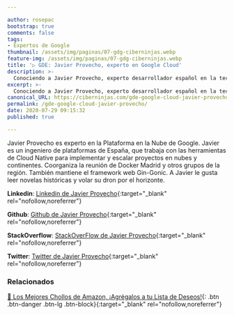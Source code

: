 ```yaml
---

author: rosepac
bootstrap: true
comments: false
tags:
- Expertos de Google
thumbnail: /assets/img/paginas/07-gdg-ciberninjas.webp
feature-img: /assets/img/paginas/07-gdg-ciberninjas.webp
title: '▷ GDE: Javier Provecho, experto en Google Cloud'
description: >-
  Conociendo a Javier Provecho, experto desarrollador español en la tecnología G Suite he incluido en el programa de Expertos de Desarrolladores de Google 2020.
excerpt: >-
  Conociendo a Javier Provecho, experto desarrollador español en la tecnología G Suite he incluido en el programa de Expertos de Desarrolladores de Google 2020.
canonical_URL: https://ciberninjas.com/gde-google-cloud-javier-provecho/
permalink: /gde-google-cloud-javier-provecho/
date: 2020-07-29 09:15:32
published: true

---
```


Javier Provecho es experto en la Plataforma en la Nube de Google. Javier es un ingeniero de plataformas de España, que trabaja con las herramientas de Cloud Native para implementar y escalar proyectos en nubes y continentes. Coorganiza la reunión de Docker Madrid y otros grupos de la región. También mantiene el framework web Gin-Gonic. A Javier le gusta leer novelas históricas y volar su dron por el horizonte.

**Linkedin**: [Linkedin de Javier Provecho](https://www.linkedin.com/in/javierprovecho/){:target="_blank" rel="nofollow,noreferrer"}

**Github**: [Github de Javier Provecho](https://www.github.com/javierprovecho){:target="_blank" rel="nofollow,noreferrer"}

**StackOverflow**: [StackOverFlow de Javier Provecho](https://www.stackoverflow.com/users/1625709/javier-provecho-fern%C3%A1ndez){:target="_blank" rel="nofollow,noreferrer"}

**Twitter**: [Twitter de Javier Provecho](https://www.twitter.com/javierprovecho){:target="_blank" rel="nofollow,noreferrer"}
<!-- https://developers.google.com/community/experts/directory/profile/profile-carlos_sanchez -->

### **Relacionados** <!-- omit in toc -->

[🛒 Los Mejores Chollos de Amazon, ¡Agrégalos a tu Lista de Deseos!](https://www.amazon.es/shop/cibercursos "Los Mejores Chollos de Amazon, Ofertas Flash, Black Monday y Amazon Prime Day"){: .btn .btn-danger .btn-lg .btn-block}{:target="_blank" rel="nofollow,noreferrer"}